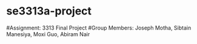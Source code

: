 # se3313a-project
#Assignment: 3313 Final Project
#Group Members: Joseph Motha, Sibtain Manesiya, Moxi Guo, Abiram Nair
